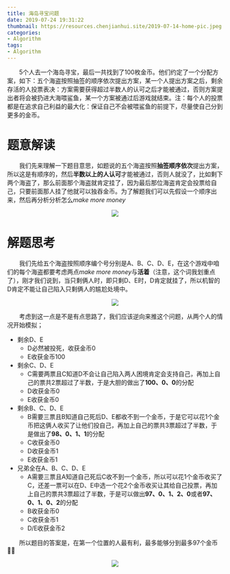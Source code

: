 ```yaml
---
title: 海岛寻宝问题
date: 2019-07-24 19:31:22
thumbnail: https://resources.chenjianhui.site/2019-07-14-home-pic.jpeg
categories: 
- Algorithm
tags: 
- Algorithm
---
```


&emsp;&emsp;5个人去一个海岛寻宝，最后一共找到了100枚金币。他们约定了一个分配方案，如下：五个海盗按照抽签的顺序依次提出方案，某一个人提出方案之后，剩余存活的人投票表决：方案需要获得超过半数人的认可之后才能被通过，否则方案提出者将会被扔进大海喂鲨鱼，某一个方案被通过后游戏就结束。注：每个人的投票都是在追求自己利益的最大化：保证自己不会被喂鲨鱼的前提下，尽量使自己分到更多的金币。

<!-- more -->

# 题意解读

&emsp;&emsp;我们先来理解一下题目意思，如题说的五个海盗按照**抽签顺序依次**提出方案，所以这是有顺序的，然后**半数以上的人认可**才能被通过，否则人就没了，比如剩下两个海盗了，那么前面那个海盗就肯定挂了，因为最后那位海盗肯定会投票给自己，只要前面那人挂了他就可以独吞金币。为了解题我们可以先假设一个顺序出来，然后再分析分析怎么*make more money*

<center>
<img src="https://resources.chenjianhui.site/2019-07-14-b5.JPG?imageView2/2/w/180/h/180/q/75|imageslim"/>
</center>

# 解题思考

&emsp;&emsp;我们先给五个海盗按照顺序编个号分别是A、B、C、D、E，在这个游戏中咱们的每个海盗都要考虑两点*make more money*与**活着**（注意，这个词我划重点了），刚才我们说到，当只剩俩人时，即只剩D、E时，D肯定就挂了，所以机智的D肯定不能让自己陷入只剩俩人的尴尬处境中。

<center>
<img src="https://resources.chenjianhui.site/2019-07-14-b3.JPG?imageView2/2/w/180/h/180/q/75|imageslim"/>
</center>

&emsp;&emsp;考虑到这一点是不是有点思路了，我们应该逆向来推这个问题，从两个人的情况开始模拟；

* 剩余D、E
  * D必然被投死，收获金币0
  * E收获金币100
* 剩余C、D、E
  * C需要两票且C知道D不会让自己陷入两人困境肯定会支持自己，再加上自己的票共2票超过了半数，于是大胆的做出了**100、0、0**的分配
  * D收获金币0
  * E收获金币0
* 剩余B、C、D、E
  * B需要三票且B知道自己死后D、E都收不到一个金币，于是它可以花1个金币把这俩人收买了让他们投自己，再加上自己的票共3票超过了半数，于是做出了**98、0、1、1**的分配
  * C收获金币0
  * D收获金币1
  * E收获金币1
* 兄弟全在A、B、C、D、E
  * A需要三票且A知道自己死后C收不到一个金币，所以可以花1个金币收买了C，还差一票可以在D、E中选一个花2个金币收买让其给自己投票，再加上自己的票共3票超过了半数，于是可以做出**97、0、1、2、0**或者**97、0、1、0、2**的分配
  * B收获金币0
  * C收获金币1
  * D/E收获金币2

&emsp;&emsp;所以题目的答案是，在第一个位置的人最有利，最多能够分到最多97个金币:ok_man:

<center>
<img src="https://resources.chenjianhui.site/2019-07-14-b4.JPG?imageView2/2/w/240/h/240/q/75|imageslim"/>
</center>